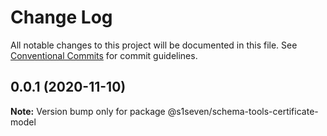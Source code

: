 # Change Log

All notable changes to this project will be documented in this file.
See [Conventional Commits](https://conventionalcommits.org) for commit guidelines.

## 0.0.1 (2020-11-10)

**Note:** Version bump only for package @s1seven/schema-tools-certificate-model

